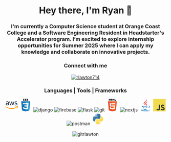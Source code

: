 <h1 align="center">Hey there, I'm Ryan 👋</h1>
<h3 align="center">I'm currently a Computer Science student at Orange Coast College and a Software Engineering Resident in Headstarter's Accelerator program. I’m excited to explore internship opportunities for Summer 2025 where I can apply my knowledge and collaborate on innovative projects.</h3>

<h3 align="center">Connect with me</h3>
<p align="center">
<a href="https://linkedin.com/in/rlawton714" target="blank"><img align="center" src="https://raw.githubusercontent.com/rahuldkjain/github-profile-readme-generator/master/src/images/icons/Social/linked-in-alt.svg" alt="rlawton714" height="30" width="40" /></a>
</p>

<h3 align="center">Languages | Tools | Frameworks</h3>
<p align="center"> 
    <img src="https://raw.githubusercontent.com/devicons/devicon/master/icons/amazonwebservices/amazonwebservices-original-wordmark.svg" alt="aws" width="40" height="40" title="Amazon Web Services"/>
    <img src="https://raw.githubusercontent.com/devicons/devicon/master/icons/css3/css3-original-wordmark.svg" alt="css3" width="40" height="40" title="CSS"/>
    <img src="https://cdn.worldvectorlogo.com/logos/django.svg" alt="django" width="40" height="40" title="Django"/>
    <img src="https://www.vectorlogo.zone/logos/firebase/firebase-icon.svg" alt="firebase" width="40" height="40" title="Google Firebase"/>
    <img src="https://www.vectorlogo.zone/logos/pocoo_flask/pocoo_flask-icon.svg" alt="flask" width="40" height="40" title="Flask"/>
    <img src="https://www.vectorlogo.zone/logos/git-scm/git-scm-icon.svg" alt="git" width="40" height="40" title="Git"/>
    <img src="https://raw.githubusercontent.com/devicons/devicon/master/icons/html5/html5-original-wordmark.svg" alt="html5" width="40" height="40" title="HTML"/>
    <img src="https://cdn.worldvectorlogo.com/logos/nextjs-2.svg" alt="nextjs" width="40" height="40" title="Next.js"/>
    <img src="https://raw.githubusercontent.com/devicons/devicon/master/icons/java/java-original.svg" alt="java" width="40" height="40" title="Java"/>
    <img src="https://raw.githubusercontent.com/devicons/devicon/master/icons/javascript/javascript-original.svg" alt="javascript" width="40" height="40" title="JavaScript"/>
    <img src="https://www.vectorlogo.zone/logos/getpostman/getpostman-icon.svg" alt="postman" width="40" height="40" title="Postman"/>
    <img src="https://raw.githubusercontent.com/devicons/devicon/master/icons/python/python-original.svg" alt="python" width="40" height="40" title="Python"/>
</p>

<p align="center"><img align="center" src="https://github-readme-streak-stats.herokuapp.com/?user=gitrlawton&" alt="gitrlawton" /></p>
